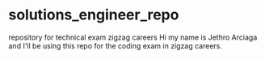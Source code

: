 # solutions_engineer_repo
repository for technical exam zigzag careers
Hi my name is Jethro Arciaga and I'll be using this repo
for the coding exam in zigzag careers.

